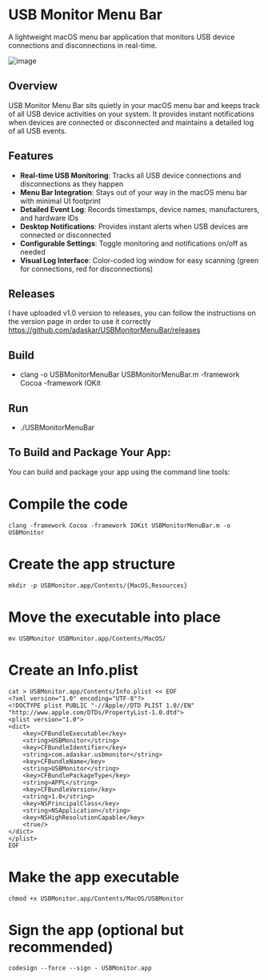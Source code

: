 # USB Monitor Menu Bar

A lightweight macOS menu bar application that monitors USB device connections and disconnections in real-time.

![image](https://github.com/user-attachments/assets/4f428d2c-b435-4cb1-9ef2-5aedd147ee2d)


## Overview

USB Monitor Menu Bar sits quietly in your macOS menu bar and keeps track of all USB device activities on your system. It provides instant notifications when devices are connected or disconnected and maintains a detailed log of all USB events.

## Features

- **Real-time USB Monitoring**: Tracks all USB device connections and disconnections as they happen
- **Menu Bar Integration**: Stays out of your way in the macOS menu bar with minimal UI footprint
- **Detailed Event Log**: Records timestamps, device names, manufacturers, and hardware IDs
- **Desktop Notifications**: Provides instant alerts when USB devices are connected or disconnected
- **Configurable Settings**: Toggle monitoring and notifications on/off as needed
- **Visual Log Interface**: Color-coded log window for easy scanning (green for connections, red for disconnections)

## Releases

I have uploaded v1.0 version to releases, you can follow the instructions on the version page in order to use it correctly
https://github.com/adaskar/USBMonitorMenuBar/releases

## Build

- clang -o USBMonitorMenuBar USBMonitorMenuBar.m -framework Cocoa -framework IOKit

## Run

- ./USBMonitorMenuBar

## To Build and Package Your App:
You can build and package your app using the command line tools:

# Compile the code
```
clang -framework Cocoa -framework IOKit USBMonitorMenuBar.m -o USBMonitor
```

# Create the app structure
```
mkdir -p USBMonitor.app/Contents/{MacOS,Resources}
```

# Move the executable into place
```
mv USBMonitor USBMonitor.app/Contents/MacOS/
```

# Create an Info.plist
```
cat > USBMonitor.app/Contents/Info.plist << EOF
<?xml version="1.0" encoding="UTF-8"?>
<!DOCTYPE plist PUBLIC "-//Apple//DTD PLIST 1.0//EN" "http://www.apple.com/DTDs/PropertyList-1.0.dtd">
<plist version="1.0">
<dict>
    <key>CFBundleExecutable</key>
    <string>USBMonitor</string>
    <key>CFBundleIdentifier</key>
    <string>com.adaskar.usbmonitor</string>
    <key>CFBundleName</key>
    <string>USBMonitor</string>
    <key>CFBundlePackageType</key>
    <string>APPL</string>
    <key>CFBundleVersion</key>
    <string>1.0</string>
    <key>NSPrincipalClass</key>
    <string>NSApplication</string>
    <key>NSHighResolutionCapable</key>
    <true/>
</dict>
</plist>
EOF
```
# Make the app executable
```
chmod +x USBMonitor.app/Contents/MacOS/USBMonitor
```

# Sign the app (optional but recommended)
```
codesign --force --sign - USBMonitor.app
```
